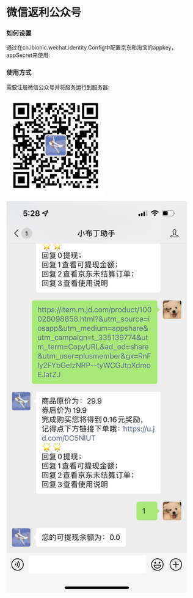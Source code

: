 # 微信返利公众号

### 如何设置

通过在cn.ibionic.wechat.identity.Config中配置京东和淘宝的appkey，appSecret来使用:

### 使用方式

需要注册微信公众号并将服务运行到服务器:

![qrcode.jpg](qrcode.jpg)

![example.jpeg](example.jpeg)
